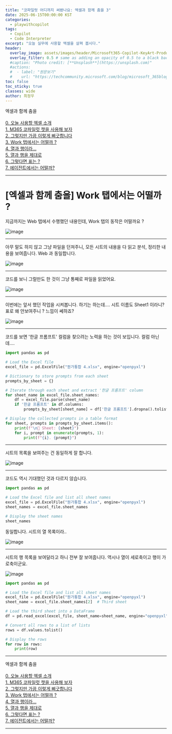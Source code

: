 ```yaml
---
title: "코파일럿 어디까지 써봤나요: 엑셀과 함께 춤을 3"
date: 2025-06-15T00:00:00 KST
categories:
  - playwithcopilot
tags:
  - Copilot 
  - Code Interpreter
excerpt: "오늘 실무에 사용할 엑셀을 살펴 봅시다."
header:
  overlay_image: assets/images/header/Microsoft365-Copilot-KeyArt-Productivity-6K-01.png
  overlay_filter: 0.5 # same as adding an opacity of 0.5 to a black background
  #caption: "Photo credit: [**Unsplash**](https://unsplash.com)"
  #actions:
  #  - label: "원문보기"
  #    url: "https://techcommunity.microsoft.com/blog/microsoft_365blog/sharing-the-vision-microsoft-365-community-conference-keynotes-now-available/4416368"
toc: false
toc_sticky: true
classes: wide
author: 최정우
---
```


<div class="notice--info">
엑셀과 함께 춤을<br/>
<br/>
<a href="https://microsoft.github.io/mwkorea/playwithcopilot/excel_0/">0. 오늘 사용할 엑셀 소개</a><br/>
<a href="https://microsoft.github.io/mwkorea/playwithcopilot/excel_1/">1. M365 코파일럿 챗을 사용해 보자</a><br/>
<a href="https://microsoft.github.io/mwkorea/playwithcopilot/excel_2/">2. 그렇지만 가끔 이렇게 삐긋합니다</a><br/>
<a href="https://microsoft.github.io/mwkorea/playwithcopilot/excel_3/">3. Work 탭에서는 어떨까 ?</a><br/>
<a href="https://microsoft.github.io/mwkorea/playwithcopilot/excel_4/">4. 열과 행이라...</a><br/>
<a href="https://microsoft.github.io/mwkorea/playwithcopilot/excel_5/">5. 열과 행을 제대로</a><br/>
<a href="https://microsoft.github.io/mwkorea/playwithcopilot/excel_6/">6. 그렇다면 표는 ?</a><br/>
<a href="https://microsoft.github.io/mwkorea/playwithcopilot/excel_7/">7. 에이전트에서는 어떨까?</a><br/>
</div>

---

# [엑셀과 함께 춤을] Work 탭에서는 어떨까 ?


지금까지는 Web 탭에서 수행했던 내용인데, Work 탭의 동작은 어떨까요 ?

![image](/mwkorea/assets/images/20250615/image17.png)

---

아무 말도 하지 않고 그냥 파일을 던져주니, 모든 시트의 내용을 다 읽고 분석, 정리한 내용을 보여줍니다. Web 과 동일합니다. 

![image](/mwkorea/assets/images/20250615/image18.png)

---

코드를 보니 그럴만도 한 것이 그냥 통째로 파일을 읽었어요.

![image](/mwkorea/assets/images/20250615/image19.png)

---

이번에는 앞서 했던 작업을 시켜봅니다. 하기는 하는데.... 시트 이름도 Sheet1 이라니? 표로 왜 안보여주니 ?
느낌이 쎄하죠?

![image](/mwkorea/assets/images/20250615/image20.png)

---

코드를 보면 '한글 프롬프트' 컬럼을 찾으려는 노력을 하는 것이 보입니다. 컬럼 아닌데....

```python
import pandas as pd

# Load the Excel file
excel_file = pd.ExcelFile("뭔가통합 4.xlsx", engine="openpyxl")

# Dictionary to store prompts from each sheet
prompts_by_sheet = {}

# Iterate through each sheet and extract '한글 프롬프트' column
for sheet_name in excel_file.sheet_names:
    df = excel_file.parse(sheet_name)
    if '한글 프롬프트' in df.columns:
        prompts_by_sheet[sheet_name] = df['한글 프롬프트'].dropna().tolist()

# Display the collected prompts in a table format
for sheet, prompts in prompts_by_sheet.items():
    print(f"\n📄 Sheet: {sheet}")
    for i, prompt in enumerate(prompts, 1):
        print(f"{i}. {prompt}")
```

---

시트의 목록을 보여주는 건 동일하게 잘 합니다.

![image](/mwkorea/assets/images/20250615/image21.png)

---

코드도 역시 기대했던 것과 다르지 않습니다.

```python
import pandas as pd

# Load the Excel file and list all sheet names
excel_file = pd.ExcelFile("뭔가통합 4.xlsx", engine="openpyxl")
sheet_names = excel_file.sheet_names

# Display the sheet names
sheet_names
```

동일합니다. 시트의 열 목록이라..

![image](/mwkorea/assets/images/20250615/image22.png)

---

시트의 행 목록을 보여달라고 하니 전부 잘 보여줍니다. 역시나 열이 세로축이고 행이 가로축이군요.

![image](/mwkorea/assets/images/20250615/image23.png)

```python
import pandas as pd

# Load the Excel file and list all sheet names
excel_file = pd.ExcelFile("뭔가통합 4.xlsx", engine="openpyxl")
sheet_name = excel_file.sheet_names[2]  # Third sheet

# Load the third sheet into a DataFrame
df = pd.read_excel(excel_file, sheet_name=sheet_name, engine="openpyxl")

# Convert all rows to a list of lists
rows = df.values.tolist()

# Display the rows
for row in rows:
    print(row)
```

---

<div class="notice--info">
엑셀과 함께 춤을<br/>
<br/>
<a href="https://microsoft.github.io/mwkorea/playwithcopilot/excel_0/">0. 오늘 사용할 엑셀 소개</a><br/>
<a href="https://microsoft.github.io/mwkorea/playwithcopilot/excel_1/">1. M365 코파일럿 챗을 사용해 보자</a><br/>
<a href="https://microsoft.github.io/mwkorea/playwithcopilot/excel_2/">2. 그렇지만 가끔 이렇게 삐긋합니다</a><br/>
<a href="https://microsoft.github.io/mwkorea/playwithcopilot/excel_3/">3. Work 탭에서는 어떨까 ?</a><br/>
<a href="https://microsoft.github.io/mwkorea/playwithcopilot/excel_4/">4. 열과 행이라...</a><br/>
<a href="https://microsoft.github.io/mwkorea/playwithcopilot/excel_5/">5. 열과 행을 제대로</a><br/>
<a href="https://microsoft.github.io/mwkorea/playwithcopilot/excel_6/">6. 그렇다면 표는 ?</a><br/>
<a href="https://microsoft.github.io/mwkorea/playwithcopilot/excel_7/">7. 에이전트에서는 어떨까?</a><br/>
</div>

---

